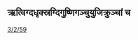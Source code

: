 ## ऋत्विग्दधृक्स्रग्दिगुष्णिगञ्चुयुजिक्रुञ्चां च 
 [3/2/59](https://ashtadhyayi.com/sutraani/3/2/59)